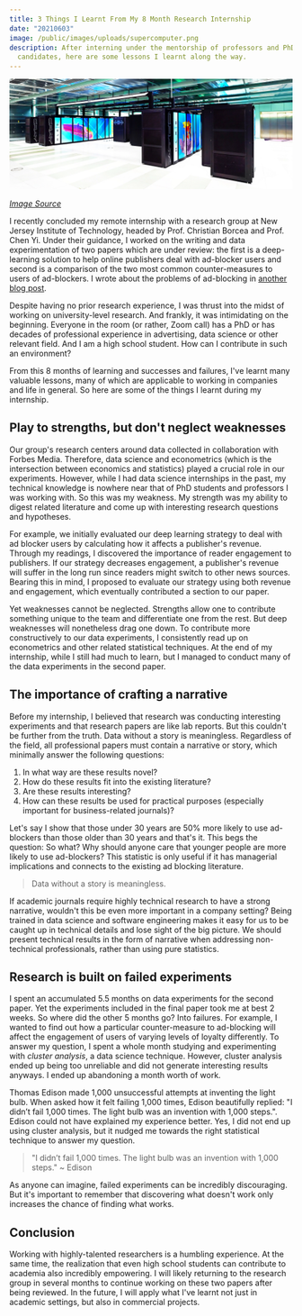 ```yaml
---
title: 3 Things I Learnt From My 8 Month Research Internship
date: "20210603"
image: /public/images/uploads/supercomputer.png
description: After interning under the mentorship of professors and PhD
  candidates, here are some lessons I learnt along the way.
---
```

![](/public/images/uploads/supercomputer.png)

*[Image Source](https://securityboulevard.com/2020/05/11-plus-supercomputers-hacked-with-cryptominers-by-china/)*

I recently concluded my remote internship with a research group at New Jersey Institute of Technology, headed by Prof. Christian Borcea and Prof. Chen Yi. Under their guidance, I worked on the writing and data experimentation of two papers which are under review: the first is a deep-learning solution to help online publishers deal with ad-blocker users and second is a comparison of the two most common counter-measures to users of ad-blockers. I wrote about the problems of ad-blocking in [another blog post](https://michaelchen.io/blog/why-adblocking-is-so-problematic).

Despite having no prior research experience, I was thrust into the midst of working on university-level research. And frankly, it was intimidating on the beginning. Everyone in the room (or rather, Zoom call) has a PhD or has decades of professional experience in advertising, data science or other relevant field. And I am a high school student. How can I contribute in such an environment?

From this 8 months of learning and successes and failures, I've learnt many valuable lessons, many of which are applicable to working in companies and life in general. So here are some of the things I learnt during my internship.

## Play to strengths, but don't neglect weaknesses

Our group's research centers around data collected in collaboration with Forbes Media. Therefore, data science and econometrics (which is the intersection between economics and statistics) played a crucial role in our experiments. However, while I had data science internships in the past, my technical knowledge is nowhere near that of PhD students and professors I was working with. So this was my weakness. My strength was my ability to digest related literature and come up with interesting research questions and hypotheses. 

For example, we initially evaluated our deep learning strategy to deal with ad blocker users by calculating how it affects a publisher's revenue. Through my readings, I discovered the importance of reader engagement to publishers. If our strategy decreases engagement, a publisher's revenue will suffer in the long run since readers might switch to other news sources. Bearing this in mind, I proposed to evaluate our strategy using both revenue and engagement, which eventually contributed a section to our paper.

Yet weaknesses cannot be neglected. Strengths allow one to contribute something unique to the team and differentiate one from the rest. But deep weaknesses will nonetheless drag one down. To contribute more constructively to our data experiments, I consistently read up on econometrics and other related statistical techniques. At the end of my internship, while I still had much to learn, but I managed to conduct many of the data experiments in the second paper.

## The importance of crafting a narrative

Before my internship, I believed that research was conducting interesting experiments and that research papers are like lab reports. But this couldn't be further from the truth. Data without a story is meaningless. Regardless of the field, all professional papers must contain a narrative or story, which minimally answer the following questions:

1. In what way are these results novel?
2. How do these results fit into the existing literature?
3. Are these results interesting?
4. How can these results be used for practical purposes (especially important for business-related journals)?

Let's say I show that those under 30 years are 50% more likely to use ad-blockers than those older than 30 years and that's it. This begs the question: So what? Why should anyone care that younger people are more likely to use ad-blockers? This statistic is only useful if it has managerial implications and connects to the existing ad blocking literature.

> Data without a story is meaningless.

If academic journals require highly technical research to have a strong narrative, wouldn't this be even more important in a company setting? Being trained in data science and software engineering makes it easy for us to be caught up in technical details and lose sight of the big picture. We should present technical results in the form of narrative when addressing non-technical professionals, rather than using pure statistics. 

## Research is built on failed experiments

I spent an accumulated 5.5 months on data experiments for the second paper. Yet the experiments included in the final paper took me at best 2 weeks. So where did the other 5 months go? Into failures. For example, I wanted to find out how a particular counter-measure to ad-blocking will affect the engagement of users of varying levels of loyalty differently. To answer my question, I spent a whole month studying and experimenting with *cluster analysis*, a data science technique. However, cluster analysis ended up being too unreliable and did not generate interesting results anyways. I ended up abandoning a month worth of work.

Thomas Edison made 1,000 unsuccessful attempts at inventing the light bulb. When asked how it felt failing 1,000 times, Edison beautifully replied: "I didn’t fail 1,000 times. The light bulb was an invention with 1,000 steps.". Edison could not have explained my experience better. Yes, I did not end up using cluster analysis, but it nudged me towards the right statistical technique to answer my question.

> "I didn’t fail 1,000 times. The light bulb was an invention with 1,000 steps."
> ~ Edison

As anyone can imagine, failed experiments can be incredibly discouraging. But it's important to remember that discovering what doesn't work only increases the chance of finding what works.

## Conclusion

Working with highly-talented researchers is a humbling experience. At the same time, the realization that even high school students can contribute to academia also incredibly empowering. I will likely returning to the research group in several months to continue working on these two papers after being reviewed. In the future, I will apply what I've learnt not just in academic settings, but also in commercial projects.
